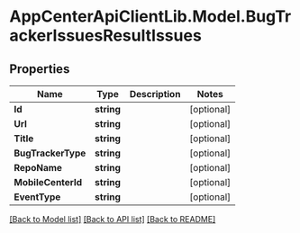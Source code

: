 # AppCenterApiClientLib.Model.BugTrackerIssuesResultIssues
## Properties

Name | Type | Description | Notes
------------ | ------------- | ------------- | -------------
**Id** | **string** |  | [optional] 
**Url** | **string** |  | [optional] 
**Title** | **string** |  | [optional] 
**BugTrackerType** | **string** |  | [optional] 
**RepoName** | **string** |  | [optional] 
**MobileCenterId** | **string** |  | [optional] 
**EventType** | **string** |  | [optional] 

[[Back to Model list]](../README.md#documentation-for-models) [[Back to API list]](../README.md#documentation-for-api-endpoints) [[Back to README]](../README.md)

